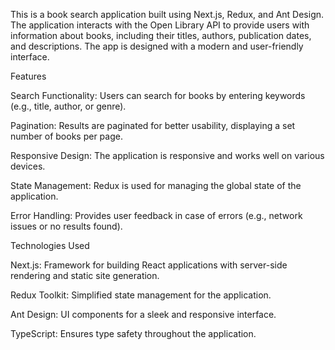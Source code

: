 This is a book search application built using Next.js, Redux, and Ant Design. The application interacts with the Open Library API to provide users with information about books, including their titles, authors, publication dates, and descriptions. The app is designed with a modern and user-friendly interface.


Features

Search Functionality: Users can search for books by entering keywords (e.g., title, author, or genre).

Pagination: Results are paginated for better usability, displaying a set number of books per page.

Responsive Design: The application is responsive and works well on various devices.

State Management: Redux is used for managing the global state of the application.

Error Handling: Provides user feedback in case of errors (e.g., network issues or no results found).

Technologies Used

Next.js: Framework for building React applications with server-side rendering and static site generation.

Redux Toolkit: Simplified state management for the application.

Ant Design: UI components for a sleek and responsive interface.

TypeScript: Ensures type safety throughout the application.

